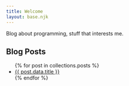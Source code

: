 ```yaml
---
title: Welcome
layout: base.njk
---
```


Blog about programming, stuff that interests me.

## Blog Posts
<ul>
  {% for post in collections.posts %}
      <li><a href="{{ post.url }}">{{ post.data.title }}</a></li>
  {% endfor %}
</ul>

